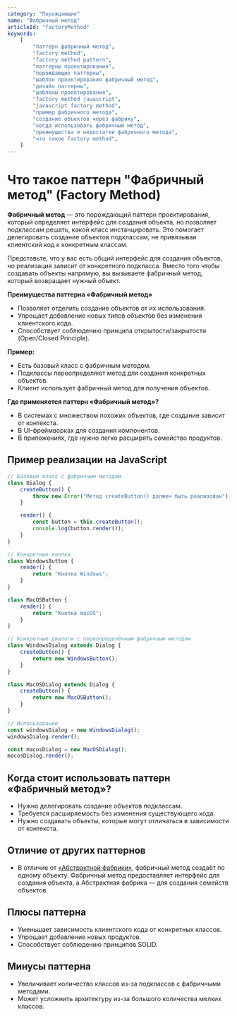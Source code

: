 ```yaml
---
category: "Порождающие"
name: "Фабричный метод"
articleId: "factoryMethod"
keywords:
    [
        "паттерн фабричный метод",
        "factory method",
        "factory method pattern",
        "паттерны проектирования",
        "порождающие паттерны",
        "шаблон проектирования фабричный метод",
        "дизайн паттерны",
        "шаблоны проектирования",
        "factory method javascript",
        "javascript factory method",
        "пример фабричного метода",
        "создание объектов через фабрику",
        "когда использовать фабричный метод",
        "преимущества и недостатки фабричного метода",
        "что такое factory method",
    ]
---
```


# Что такое паттерн **"Фабричный метод" (Factory Method)**

**Фабричный метод** — это порождающий паттерн проектирования, который определяет интерфейс для создания объекта, но позволяет подклассам решать, какой класс инстанцировать. Это помогает делегировать создание объектов подклассам, не привязывая клиентский код к конкретным классам.

Представьте, что у вас есть общий интерфейс для создания объектов, но реализация зависит от конкретного подкласса. Вместо того чтобы создавать объекты напрямую, вы вызываете фабричный метод, который возвращает нужный объект.

**Преимущества паттерна «Фабричный метод»**

- Позволяет отделить создание объектов от их использования.
- Упрощает добавление новых типов объектов без изменения клиентского кода.
- Способствует соблюдению принципа открытости/закрытости (Open/Closed Principle).

**Пример:**

- Есть базовый класс с фабричным методом.
- Подклассы переопределяют метод для создания конкретных объектов.
- Клиент использует фабричный метод для получения объектов.

**Где применяется паттерн «Фабричный метод»?**

- В системах с множеством похожих объектов, где создание зависит от контекста.
- В UI-фреймворках для создания компонентов.
- В приложениях, где нужно легко расширять семейство продуктов.

## Пример реализации на JavaScript

```javascript
// Базовый класс с фабричным методом
class Dialog {
    createButton() {
        throw new Error("Метод createButton() должен быть реализован");
    }

    render() {
        const button = this.createButton();
        console.log(button.render());
    }
}

// Конкретные кнопки
class WindowsButton {
    render() {
        return "Кнопка Windows";
    }
}

class MacOSButton {
    render() {
        return "Кнопка macOS";
    }
}

// Конкретные диалоги с переопределённым фабричным методом
class WindowsDialog extends Dialog {
    createButton() {
        return new WindowsButton();
    }
}

class MacOSDialog extends Dialog {
    createButton() {
        return new MacOSButton();
    }
}

// Использование
const windowsDialog = new WindowsDialog();
windowsDialog.render();

const macosDialog = new MacOSDialog();
macosDialog.render();
```

## Когда стоит использовать паттерн «Фабричный метод»?

- Нужно делегировать создание объектов подклассам.
- Требуется расширяемость без изменения существующего кода.
- Нужно создавать объекты, которые могут отличаться в зависимости от контекста.

## Отличие от других паттернов

- В отличие от [«Абстрактной фабрики»]({{abstractFactory}}), фабричный метод создаёт по одному объекту. Фабричный метод предоставляет интерфейс для создания объекта, а Абстрактная фабрика — для создания семейств объектов.

## Плюсы паттерна

- Уменьшает зависимость клиентского кода от конкретных классов.
- Упрощает добавление новых продуктов.
- Способствует соблюдению принципов SOLID.

## Минусы паттерна

- Увеличивает количество классов из-за подклассов с фабричными методами.
- Может усложнить архитектуру из-за большого количества мелких классов.
